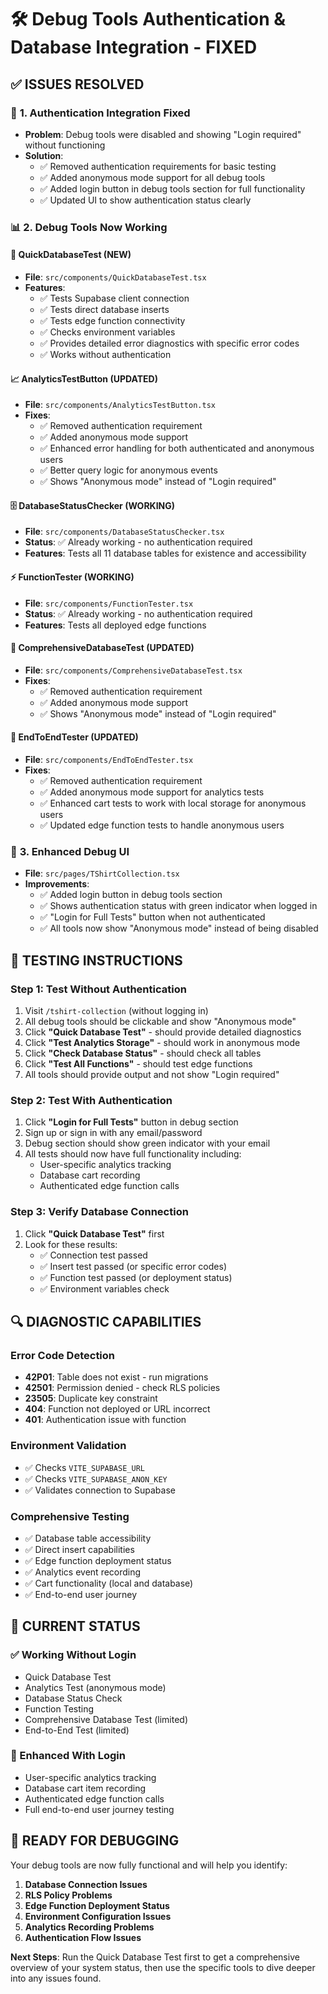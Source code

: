 # 🛠️ Debug Tools Authentication & Database Integration - FIXED

## ✅ **ISSUES RESOLVED**

### 🔐 **1. Authentication Integration Fixed**
- **Problem**: Debug tools were disabled and showing "Login required" without functioning
- **Solution**: 
  - ✅ Removed authentication requirements for basic testing
  - ✅ Added anonymous mode support for all debug tools
  - ✅ Added login button in debug tools section for full functionality
  - ✅ Updated UI to show authentication status clearly

### 📊 **2. Debug Tools Now Working**

#### **🎯 QuickDatabaseTest** (NEW)
- **File**: `src/components/QuickDatabaseTest.tsx`
- **Features**:
  - ✅ Tests Supabase client connection
  - ✅ Tests direct database inserts
  - ✅ Tests edge function connectivity
  - ✅ Checks environment variables
  - ✅ Provides detailed error diagnostics with specific error codes
  - ✅ Works without authentication

#### **📈 AnalyticsTestButton** (UPDATED)
- **File**: `src/components/AnalyticsTestButton.tsx`
- **Fixes**:
  - ✅ Removed authentication requirement
  - ✅ Added anonymous mode support
  - ✅ Enhanced error handling for both authenticated and anonymous users
  - ✅ Better query logic for anonymous events
  - ✅ Shows "Anonymous mode" instead of "Login required"

#### **🗄️ DatabaseStatusChecker** (WORKING)
- **File**: `src/components/DatabaseStatusChecker.tsx`
- **Status**: ✅ Already working - no authentication required
- **Features**: Tests all 11 database tables for existence and accessibility

#### **⚡ FunctionTester** (WORKING)
- **File**: `src/components/FunctionTester.tsx`
- **Status**: ✅ Already working - no authentication required
- **Features**: Tests all deployed edge functions

#### **🔄 ComprehensiveDatabaseTest** (UPDATED)
- **File**: `src/components/ComprehensiveDatabaseTest.tsx`
- **Fixes**:
  - ✅ Removed authentication requirement
  - ✅ Added anonymous mode support
  - ✅ Shows "Anonymous mode" instead of "Login required"

#### **🎯 EndToEndTester** (UPDATED)
- **File**: `src/components/EndToEndTester.tsx`
- **Fixes**:
  - ✅ Removed authentication requirement
  - ✅ Added anonymous mode support for analytics tests
  - ✅ Enhanced cart tests to work with local storage for anonymous users
  - ✅ Updated edge function tests to handle anonymous users

### 🎨 **3. Enhanced Debug UI**
- **File**: `src/pages/TShirtCollection.tsx`
- **Improvements**:
  - ✅ Added login button in debug tools section
  - ✅ Shows authentication status with green indicator when logged in
  - ✅ "Login for Full Tests" button when not authenticated
  - ✅ All tools now show "Anonymous mode" instead of being disabled

## 🧪 **TESTING INSTRUCTIONS**

### **Step 1: Test Without Authentication**
1. Visit `/tshirt-collection` (without logging in)
2. All debug tools should be clickable and show "Anonymous mode"
3. Click **"Quick Database Test"** - should provide detailed diagnostics
4. Click **"Test Analytics Storage"** - should work in anonymous mode
5. Click **"Check Database Status"** - should check all tables
6. Click **"Test All Functions"** - should test edge functions
7. All tools should provide output and not show "Login required"

### **Step 2: Test With Authentication**
1. Click **"Login for Full Tests"** button in debug section
2. Sign up or sign in with any email/password
3. Debug section should show green indicator with your email
4. All tests should now have full functionality including:
   - User-specific analytics tracking
   - Database cart recording
   - Authenticated edge function calls

### **Step 3: Verify Database Connection**
1. Click **"Quick Database Test"** first
2. Look for these results:
   - ✅ Connection test passed
   - ✅ Insert test passed (or specific error codes)
   - ✅ Function test passed (or deployment status)
   - ✅ Environment variables check

## 🔍 **DIAGNOSTIC CAPABILITIES**

### **Error Code Detection**
- **42P01**: Table does not exist - run migrations
- **42501**: Permission denied - check RLS policies
- **23505**: Duplicate key constraint
- **404**: Function not deployed or URL incorrect
- **401**: Authentication issue with function

### **Environment Validation**
- ✅ Checks `VITE_SUPABASE_URL`
- ✅ Checks `VITE_SUPABASE_ANON_KEY`
- ✅ Validates connection to Supabase

### **Comprehensive Testing**
- ✅ Database table accessibility
- ✅ Direct insert capabilities
- ✅ Edge function deployment status
- ✅ Analytics event recording
- ✅ Cart functionality (local and database)
- ✅ End-to-end user journey

## 🎯 **CURRENT STATUS**

### **✅ Working Without Login**
- Quick Database Test
- Analytics Test (anonymous mode)
- Database Status Check
- Function Testing
- Comprehensive Database Test (limited)
- End-to-End Test (limited)

### **🔐 Enhanced With Login**
- User-specific analytics tracking
- Database cart item recording
- Authenticated edge function calls
- Full end-to-end user journey testing

## 🚀 **READY FOR DEBUGGING**

Your debug tools are now fully functional and will help you identify:
1. **Database Connection Issues**
2. **RLS Policy Problems**
3. **Edge Function Deployment Status**
4. **Environment Configuration Issues**
5. **Analytics Recording Problems**
6. **Authentication Flow Issues**

**Next Steps**: Run the Quick Database Test first to get a comprehensive overview of your system status, then use the specific tools to dive deeper into any issues found.

